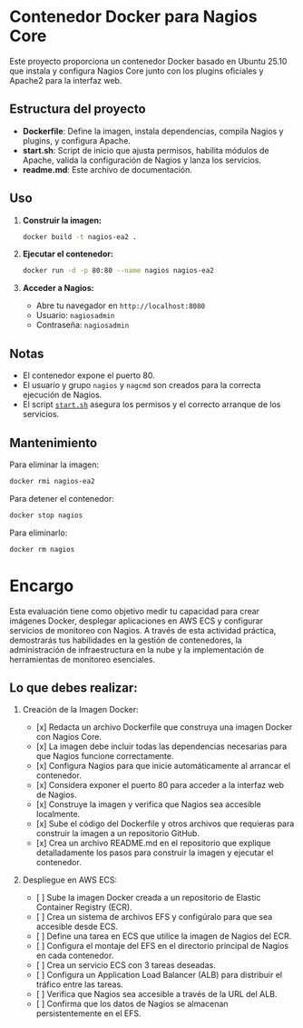 # Contenedor Docker para Nagios Core

Este proyecto proporciona un contenedor Docker basado en Ubuntu 25.10 que instala y configura Nagios Core junto con los plugins oficiales y Apache2 para la interfaz web.

## Estructura del proyecto

- **Dockerfile**: Define la imagen, instala dependencias, compila Nagios y plugins, y configura Apache.
- **start.sh**: Script de inicio que ajusta permisos, habilita módulos de Apache, valida la configuración de Nagios y lanza los servicios.
- **readme.md**: Este archivo de documentación.

## Uso

1. **Construir la imagen:**
   ```sh
   docker build -t nagios-ea2 .
   ```

2. **Ejecutar el contenedor:**
   ```sh
   docker run -d -p 80:80 --name nagios nagios-ea2
   ```

3. **Acceder a Nagios:**
   - Abre tu navegador en `http://localhost:8080`
   - Usuario: `nagiosadmin`
   - Contraseña: `nagiosadmin`

## Notas

- El contenedor expone el puerto 80.
- El usuario y grupo `nagios` y `nagcmd` son creados para la correcta ejecución de Nagios.
- El script [`start.sh`](start.sh) asegura los permisos y el correcto arranque de los servicios.

## Mantenimiento

Para eliminar la imagen:
```sh
docker rmi nagios-ea2
```

Para detener el contenedor:
```sh
docker stop nagios
```
Para eliminarlo:
```sh
docker rm nagios
```
# Encargo

Esta evaluación tiene como objetivo medir tu capacidad para crear imágenes Docker, desplegar aplicaciones en AWS ECS y configurar servicios de monitoreo con Nagios. A través de esta actividad práctica, demostrarás tus habilidades en la gestión de contenedores, la administración de infraestructura en la nube y la implementación de herramientas de monitoreo esenciales.

## Lo que debes realizar:

1. Creación de la Imagen Docker:
   -	[x] Redacta un archivo Dockerfile que construya una imagen Docker con Nagios Core.
   -	[x] La imagen debe incluir todas las dependencias necesarias para que Nagios funcione correctamente.
   -	[x] Configura Nagios para que inicie automáticamente al arrancar el contenedor.
   -	[x] Considera exponer el puerto 80 para acceder a la interfaz web de Nagios.
   -	[x] Construye la imagen y verifica que Nagios sea accesible localmente.
   -	[x] Sube el código del Dockerfile y otros archivos que requieras para construir la imagen a un repositorio GitHub.
   -	[x] Crea un archivo README.md en el repositorio que explique detalladamente los pasos para construir la imagen y ejecutar el contenedor.

2. Despliegue en AWS ECS:
   -	[ ] Sube la imagen Docker creada a un repositorio de Elastic Container Registry (ECR).
   -	[ ] Crea un sistema de archivos EFS y configúralo para que sea accesible desde ECS.
   -	[ ] Define una tarea en ECS que utilice la imagen de Nagios del ECR.
   -	[ ] Configura el montaje del EFS en el directorio principal de Nagios en cada contenedor.
   -	[ ] Crea un servicio ECS con 3 tareas deseadas.
   -	[ ] Configura un Application Load Balancer (ALB) para distribuir el tráfico entre las tareas.
   -	[ ] Verifica que Nagios sea accesible a través de la URL del ALB.
   -	[ ] Confirma que los datos de Nagios se almacenan persistentemente en el EFS.
